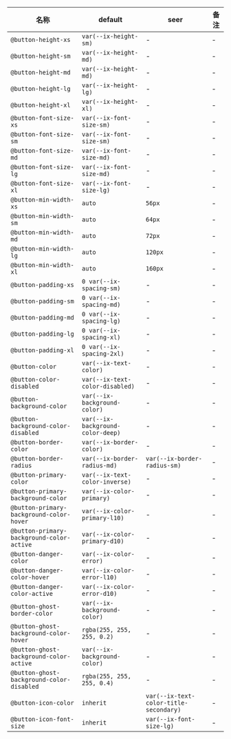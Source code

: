| 名称 | default | seer | 备注 |
| --- | --- | --- | --- |
| `@button-height-xs` | `var(--ix-height-sm)` | - | - |
| `@button-height-sm` | `var(--ix-height-md)` | - | - |
| `@button-height-md` | `var(--ix-height-md)` | - | - |
| `@button-height-lg` | `var(--ix-height-lg)` | - | - |
| `@button-height-xl` | `var(--ix-height-xl)` | - | - |
| `@button-font-size-xs` | `var(--ix-font-size-sm)` | - | - |
| `@button-font-size-sm` | `var(--ix-font-size-sm)` | - | - |
| `@button-font-size-md` | `var(--ix-font-size-md)` | - | - |
| `@button-font-size-lg` | `var(--ix-font-size-md)` | - | - |
| `@button-font-size-xl` | `var(--ix-font-size-lg)` | - | - |
| `@button-min-width-xs` | `auto` | `56px` | - |
| `@button-min-width-sm` | `auto` | `64px` | - |
| `@button-min-width-md` | `auto` | `72px` | - |
| `@button-min-width-lg` | `auto` | `120px` | - |
| `@button-min-width-xl` | `auto` | `160px` | - |
| `@button-padding-xs` | `0 var(--ix-spacing-sm)` | - | - |
| `@button-padding-sm` | `0 var(--ix-spacing-md)` | - | - |
| `@button-padding-md` | `0 var(--ix-spacing-lg)` | - | - |
| `@button-padding-lg` | `0 var(--ix-spacing-xl)` | - | - |
| `@button-padding-xl` | `0 var(--ix-spacing-2xl)` | - | - |
| `@button-color` | `var(--ix-text-color)` | - | - |
| `@button-color-disabled` | `var(--ix-text-color-disabled)` | - | - |
| `@button-background-color` | `var(--ix-background-color)` | - | - |
| `@button-background-color-disabled` | `var(--ix-background-color-deep)` | - | - |
| `@button-border-color` | `var(--ix-border-color)` | - | - |
| `@button-border-radius` | `var(--ix-border-radius-md)` | `var(--ix-border-radius-sm)` | - |
| `@button-primary-color` | `var(--ix-text-color-inverse)` | - | - |
| `@button-primary-background-color` | `var(--ix-color-primary)` | - | - |
| `@button-primary-background-color-hover` | `var(--ix-color-primary-l10)` | - | - |
| `@button-primary-background-color-active` | `var(--ix-color-primary-d10)` | - | - |
| `@button-danger-color` | `var(--ix-color-error)` | - | - |
| `@button-danger-color-hover` | `var(--ix-color-error-l10)` | - | - |
| `@button-danger-color-active` | `var(--ix-color-error-d10)` | - | - |
| `@button-ghost-border-color` | `var(--ix-background-color)` | - | - |
| `@button-ghost-background-color-hover` | `rgba(255, 255, 255, 0.2)` | - | - |
| `@button-ghost-background-color-active` | `var(--ix-background-color)` | - | - |
| `@button-ghost-background-color-disabled` | `rgba(255, 255, 255, 0.4)` | - | - |
| `@button-icon-color` | `inherit` | `var(--ix-text-color-title-secondary)` | - |
| `@button-icon-font-size` | `inherit` | `var(--ix-font-size-lg)` | - |
